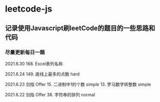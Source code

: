 # leetcode-js

## 记录使用Javascript刷leetCode的题目的一些思路和代码

### 尽量更新每日一题

2021.6.30
168. Excel表列名称

2021.6.24
149. 直线上最多的点数 hard

2021.6.23
剑指 Offer 15. 二进制中1的个数 simple
13. 罗马数字转整数 simple

2021.6.22
剑指 Offer 38. 字符串的排列 normal

